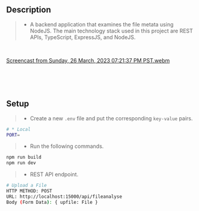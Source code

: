 ## Description

> - A backend application that examines the file metata using NodeJS. The main technology stack used
  in this project are REST APIs, TypeScript, ExpressJS, and NodeJS.

<br />

[Screencast from Sunday, 26 March, 2023 07:21:37 PM PST.webm](https://user-images.githubusercontent.com/69438999/227772355-9ef73e7e-abef-4961-b08b-c0e2b9d30d1b.webm)



<br />
<br />
<br />

## Setup

> - Create a new `.env` file and put the corresponding `key-value` pairs.

```bash
# * Local
PORT=
```

> - Run the following commands.

```bash
npm run build
npm run dev
```

> - REST API endpoint.
```bash
# Upload a File
HTTP METHOD: POST
URL: http://localhost:15000/api/fileanalyse
Body (Form Data): { upfile: File }
```

<br />
<br />
<br />
